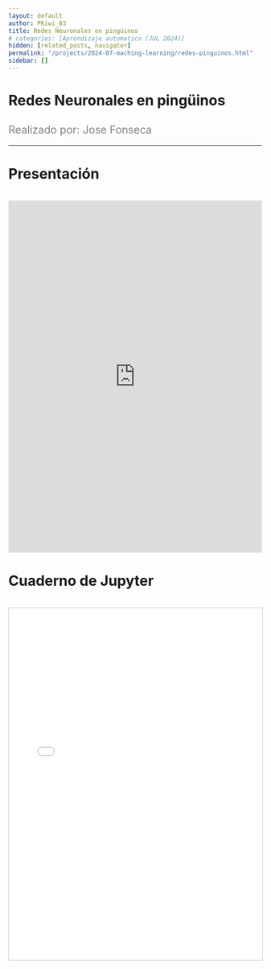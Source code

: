 ```yaml
---
layout: default
author: PKiwi_03
title: Redes Neuronales en pingüinos
# categories: [Aprendizaje automatico (JUL 2024)]
hidden: [related_posts, navigator]
permalink: "/projects/2024-07-maching-learning/redes-pinguinos.html"
sidebar: []
---
```


# Redes Neuronales en pingüinos

<h2 style="color: gray; font-weight: normal;">
Realizado por:  Jose Fonseca
</h2>

---


# Presentación
<br>

<iframe width="100%" height="700" src="https://www.youtube.com/embed/wQD2DNvOZxE" frameborder="0" allow="accelerometer; autoplay; clipboard-write; encrypted-media; gyroscope; picture-in-picture; web-share" referrerpolicy="strict-origin-when-cross-origin" allowfullscreen></iframe>

<br>

# Cuaderno de Jupyter
<br>

<iframe 
    src="/assets/html/2024-07-ml/jose_fonseca.html" 
    width="100%" 
    height="700" 
    style="border: 1px solid #ccc;"
></iframe>